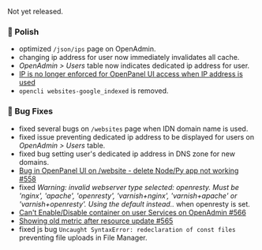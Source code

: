 Not yet released.

### 💅 Polish
- optimized `/json/ips` page on OpenAdmin.
- changing ip address for user now immediately invalidates all cache.
- *OpenAdmin > Users* table now indicates dedicated ip address for user.
- [IP is no longer enforced for OpenPanel UI access when IP address is used](https://github.com/stefanpejcic/OpenPanel/discussions/553#discussioncomment-13733616)
- `opencli websites-google_indexed` is removed.


### 🐛 Bug Fixes
- fixed several bugs on `/websites` page when IDN domain name is used.
- fixed issue preventing dedicated ip address to be displayed for users on *OpenAdmin > Users* table.
- fixed bug setting user's dedicated ip address in DNS zone for new domains.
- [Bug in OpenPanel UI on /website - delete Node/Py app not working #558](https://github.com/stefanpejcic/OpenPanel/issues/558)
- fixed *Warning: invalid webserver type selected: openresty. Must be 'nginx', 'apache', 'openresty', 'varnish+nginx', 'varnish+apache' or 'varnish+openresty'. Using the default instead..* when openresty is set.
- [Can't Enable/Disable container on user Services on OpenAdmin #566](https://github.com/stefanpejcic/OpenPanel/issues/566)
- [Showing old metric after resource update #565](https://github.com/stefanpejcic/OpenPanel/issues/565)
- fixed js bug `Uncaught SyntaxError: redeclaration of const files` preventing file uploads in File Manager.
